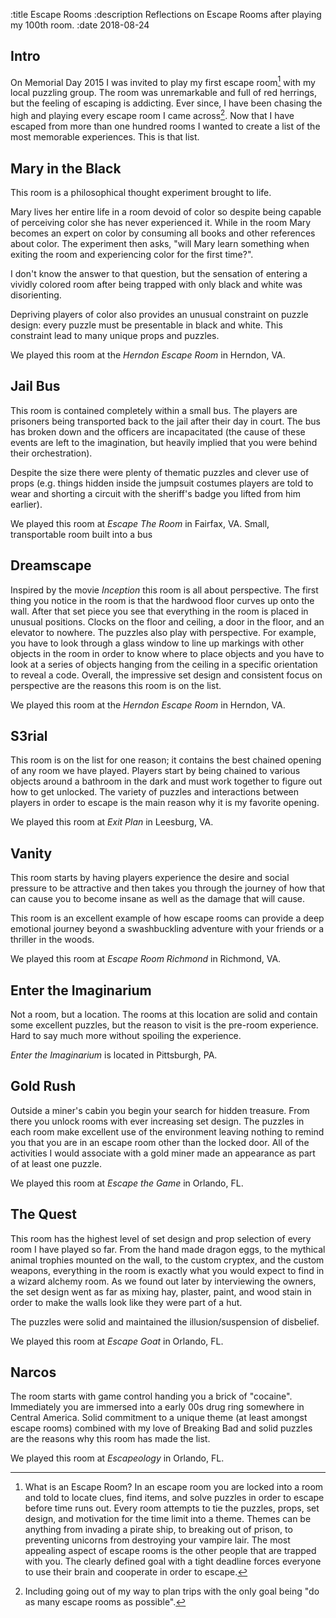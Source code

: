 :title Escape Rooms
:description Reflections on Escape Rooms after playing my 100th room.
:date 2018-08-24

## Intro
On Memorial Day 2015 I was invited to play my first escape room[^1] with my local puzzling group. The room was unremarkable and full of red herrings, but the feeling of escaping is addicting. Ever since, I have been chasing the high and playing every escape room I came across[^2]. Now that I have escaped from more than one hundred rooms I wanted to create a list of the most memorable experiences. This is that list.

[^1]: What is an Escape Room? In an escape room you are locked into a room and told to locate clues, find items, and solve puzzles in order to escape before time runs out. Every room attempts to tie the puzzles, props, set design, and motivation for the time limit into a theme. Themes can be anything from invading a pirate ship, to breaking out of prison, to preventing unicorns from destroying your vampire lair. The most appealing aspect of escape rooms is the other people that are trapped with you. The clearly defined goal with a tight deadline forces everyone to use their brain and cooperate in order to escape.

[^2]: Including going out of my way to plan trips with the only goal being "do as many escape rooms as possible". 

## Mary in the Black
This room is a philosophical thought experiment brought to life. 

Mary lives her entire life in a room devoid of color so despite being capable of perceiving color she has never experienced it. While in the room Mary becomes an expert on color by consuming all books and other references about color. The experiment then asks, "will Mary learn something when exiting the room and experiencing color for the first time?".

I don't know the answer to that question, but the sensation of entering a vividly colored room after being trapped with only black and white was disorienting.

Depriving players of color also provides an unusual constraint on puzzle design: every puzzle must be presentable in black and white. This constraint lead to many unique props and puzzles.

We played this room at the _Herndon Escape Room_ in Herndon, VA.

## Jail Bus
This room is contained completely within a small bus. The players are prisoners being transported back to the jail after their day in court. The bus has broken down and the officers are incapacitated (the cause of these events are left to the imagination, but heavily implied that you were behind their orchestration).

Despite the size there were plenty of thematic puzzles and clever use of props (e.g. things hidden inside the jumpsuit costumes players are told to wear and shorting a circuit with the sheriff's badge you lifted from him earlier).

We played this room at _Escape The Room_ in Fairfax, VA.
Small, transportable room built into a bus

## Dreamscape
Inspired by the movie _Inception_ this room is all about perspective. The first thing you notice in the room is that the hardwood floor curves up onto the wall. After that set piece you see that everything in the room is placed in unusual positions. Clocks on the floor and ceiling, a door in the floor, and an elevator to nowhere. The puzzles also play with perspective. For example, you have to look through a glass window to line up markings with other objects in the room in order to know where to place objects and you have to look at a series of objects hanging from the ceiling in a specific orientation to reveal a code. Overall, the impressive set design and consistent focus on perspective are the reasons this room is on the list.

We played this room at the _Herndon Escape Room_ in Herndon, VA.

## S3rial
This room is on the list for one reason; it contains the best chained opening of any room we have played. Players start by being chained to various objects around a bathroom in the dark and must work together to figure out how to get unlocked. The variety of puzzles and interactions between players in order to escape is the main reason why it is my favorite opening.

We played this room at _Exit Plan_ in Leesburg, VA.

## Vanity
This room starts by having players experience the desire and social pressure to be attractive and then takes you through the journey of how that can cause you to become insane as well as the damage that will cause.

This room is an excellent example of how escape rooms can provide a deep emotional journey beyond a swashbuckling adventure with your friends or a thriller in the woods.

We played this room at _Escape Room Richmond_ in Richmond, VA.

## Enter the Imaginarium
Not a room, but a location. The rooms at this location are solid and contain some excellent puzzles, but the reason to visit is the pre-room experience. Hard to say much more without spoiling the experience.

_Enter the Imaginarium_ is located in Pittsburgh, PA.

## Gold Rush
Outside a miner's cabin you begin your search for hidden treasure. From there you unlock rooms with ever increasing set design. The puzzles in each room make excellent use of the environment leaving nothing to remind you that you are in an escape room other than the locked door. All of the activities I would associate with a gold miner made an appearance as part of at least one puzzle.

We played this room at _Escape the Game_ in Orlando, FL.

## The Quest
This room has the highest level of set design and prop selection of every room I have played so far. From the hand made dragon eggs, to the mythical animal trophies mounted on the wall, to the custom cryptex, and the custom weapons, everything in the room is exactly what you would expect to find in a wizard alchemy room. As we found out later by interviewing the owners, the set design went as far as mixing hay, plaster, paint, and wood stain in order to make the walls look like they were part of a hut.

The puzzles were solid and maintained the illusion/suspension of disbelief.

We played this room at _Escape Goat_ in Orlando, FL.

## Narcos
The room starts with game control handing you a brick of "cocaine". Immediately you are immersed into a early 00s drug ring somewhere in Central America. Solid commitment to a unique theme (at least amongst escape rooms) combined with my love of Breaking Bad and solid puzzles are the reasons why this room has made the list.

We played this room at _Escapeology_ in Orlando, FL.

